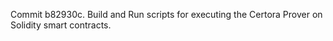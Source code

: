 Commit b82930c.                    Build and Run scripts for executing the Certora Prover on Solidity smart contracts.